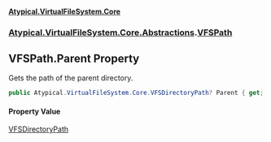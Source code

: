 #### [Atypical.VirtualFileSystem.Core](VirtualFileSystem.md 'VirtualFileSystem')
### [Atypical.VirtualFileSystem.Core.Abstractions](VirtualFileSystem.md#Atypical.VirtualFileSystem.Core.Abstractions 'Atypical.VirtualFileSystem.Core.Abstractions').[VFSPath](VFSPath.md 'Atypical.VirtualFileSystem.Core.Abstractions.VFSPath')

## VFSPath.Parent Property

Gets the path of the parent directory.

```csharp
public Atypical.VirtualFileSystem.Core.VFSDirectoryPath? Parent { get; }
```

#### Property Value
[VFSDirectoryPath](VFSDirectoryPath.md 'Atypical.VirtualFileSystem.Core.VFSDirectoryPath')